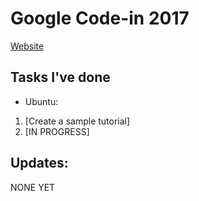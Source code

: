 # Google Code-in 2017
[Website](https://codein.withgoogle.com)
## Tasks I've done
* Ubuntu:
1. [Create a sample tutorial]
2. [IN PROGRESS]

## Updates:
NONE YET